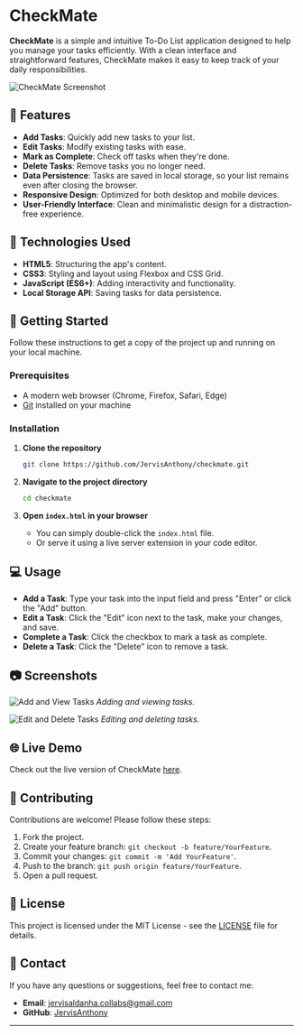# CheckMate

**CheckMate** is a simple and intuitive To-Do List application designed to help you manage your tasks efficiently. With a clean interface and straightforward features, CheckMate makes it easy to keep track of your daily responsibilities.

![CheckMate Screenshot](https://github.com/user-attachments/assets/36bad5fd-ae2f-41ab-ab05-b82c9ca5dee1)


## 🌟 Features

- **Add Tasks**: Quickly add new tasks to your list.
- **Edit Tasks**: Modify existing tasks with ease.
- **Mark as Complete**: Check off tasks when they're done.
- **Delete Tasks**: Remove tasks you no longer need.
- **Data Persistence**: Tasks are saved in local storage, so your list remains even after closing the browser.
- **Responsive Design**: Optimized for both desktop and mobile devices.
- **User-Friendly Interface**: Clean and minimalistic design for a distraction-free experience.

## 🚀 Technologies Used

- **HTML5**: Structuring the app's content.
- **CSS3**: Styling and layout using Flexbox and CSS Grid.
- **JavaScript (ES6+)**: Adding interactivity and functionality.
- **Local Storage API**: Saving tasks for data persistence.

## 📖 Getting Started

Follow these instructions to get a copy of the project up and running on your local machine.

### Prerequisites

- A modern web browser (Chrome, Firefox, Safari, Edge)
- [Git](https://git-scm.com/) installed on your machine

### Installation

1. **Clone the repository**

   ```bash
   git clone https://github.com/JervisAnthony/checkmate.git
   ```

2. **Navigate to the project directory**

   ```bash
   cd checkmate
   ```

3. **Open `index.html` in your browser**

   - You can simply double-click the `index.html` file.
   - Or serve it using a live server extension in your code editor.

## 💻 Usage

- **Add a Task**: Type your task into the input field and press "Enter" or click the "Add" button.
- **Edit a Task**: Click the "Edit" icon next to the task, make your changes, and save.
- **Complete a Task**: Click the checkbox to mark a task as complete.
- **Delete a Task**: Click the "Delete" icon to remove a task.

## 📷 Screenshots

![Add and View Tasks](path-to-add-view-tasks-screenshot.png)
*Adding and viewing tasks.*

![Edit and Delete Tasks](path-to-edit-delete-tasks-screenshot.png)
*Editing and deleting tasks.*

## 🌐 Live Demo

Check out the live version of CheckMate [here](https://jervisanthony.github.io/CheckMate/).

## 🤝 Contributing

Contributions are welcome! Please follow these steps:

1. Fork the project.
2. Create your feature branch: `git checkout -b feature/YourFeature`.
3. Commit your changes: `git commit -m 'Add YourFeature'`.
4. Push to the branch: `git push origin feature/YourFeature`.
5. Open a pull request.

## 📄 License

This project is licensed under the MIT License - see the [LICENSE](LICENSE) file for details.

## 📧 Contact

If you have any questions or suggestions, feel free to contact me:

- **Email**: jervisaldanha.collabs@gmail.com
- **GitHub**: [JervisAnthony](https://github.com/JervisAnthony) 

---
